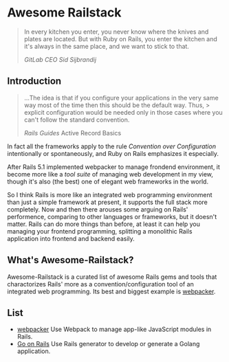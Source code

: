 # Awesome Railstack

> In every kitchen you enter, you never know where the knives and plates are located. But with Ruby on Rails, you enter the kitchen and 
> it's always in the same place, and we want to stick to that.
>  
> *GitLab CEO Sid Sijbrandij* 

## Introduction

> ...The idea is that if you configure your applications in the very same way most of the time then this should be the default way. Thus, > explicit configuration would be needed only in those cases where you can't follow the standard convention.
> 
> *Rails Guides* Active Record Basics

In fact all the frameworks apply to the rule *Convention over Configuration* intentionally or spontaneously, and Ruby on Rails emphasizes it especially.

After Rails 5.1 implemented webpacker to manage frondend environment, it become more like a *tool suite* of managing web development in my view, though it's also (the best) one of elegant web frameworks in the world.

So I think Rails is more like an integrated web programming environment than just a simple framework at present, it supports the full stack more completely. Now and then there arouses some arguing on Rails' performence, comparing to other languages or frameworks, but it doesn't matter. Rails can do more things than before, at least it can help you managing your frontend programming, splitting a monolithic Rails application into frontend and backend easily.

## What's Awesome-Railstack?

Awesome-Railstack is a curated list of awesome Rails gems and tools that charactorizes Rails' more as a convention/configuration tool of an integrated web programming. Its best and biggest example is [webpacker](https://github.com/rails/webpacker).

## List

* [webpacker](https://github.com/rails/webpacker) Use Webpack to manage app-like JavaScript modules in Rails.
* [Go on Rails](https://github.com/railstack/go-on-rails) Use Rails generator to develop or generate a Golang application.
